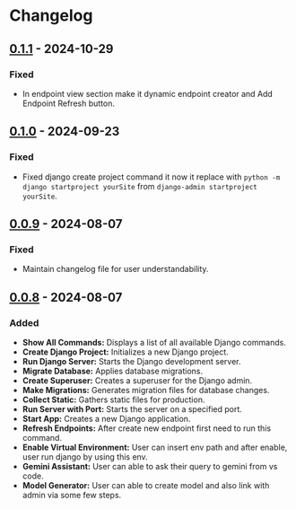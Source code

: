 # Changelog

## [0.1.1] - 2024-10-29
### Fixed
- In endpoint view section make it dynamic endpoint creator and Add Endpoint Refresh button.

## [0.1.0] - 2024-09-23
### Fixed
- Fixed django create project command it now it replace with `python -m django startproject yourSite` from `django-admin startproject yourSite`.

## [0.0.9] - 2024-08-07
### Fixed
- Maintain changelog file for user understandability.

## [0.0.8] - 2024-08-07
### Added

- **Show All Commands:** Displays a list of all available Django commands.
- **Create Django Project:** Initializes a new Django project.
- **Run Django Server:** Starts the Django development server.
- **Migrate Database:** Applies database migrations.
- **Create Superuser:** Creates a superuser for the Django admin.
- **Make Migrations:** Generates migration files for database changes.
- **Collect Static:** Gathers static files for production.
- **Run Server with Port:** Starts the server on a specified port.
- **Start App:** Creates a new Django application.
- **Refresh Endpoints:** After create new endpoint first need to run this command.
- **Enable Virtual Environment:** User can insert env path and after enable, user run django by using this env.
- **Gemini Assistant:** User can able to ask their query to gemini from vs code.
- **Model Generator:** User can able to create model and also link with admin via some few steps.

[0.0.8]: https://github.com/sunit-mal/django-access-controller/releases/tag/v0.0.8
[0.0.9]: https://github.com/sunit-mal/django-access-controller/releases/tag/v0.0.9
[0.1.0]: https://github.com/sunit-mal/django-access-controller/releases/tag/v0.1.0
[0.1.1]: https://github.com/sunit-mal/django-access-controller/releases/tag/v0.1.1